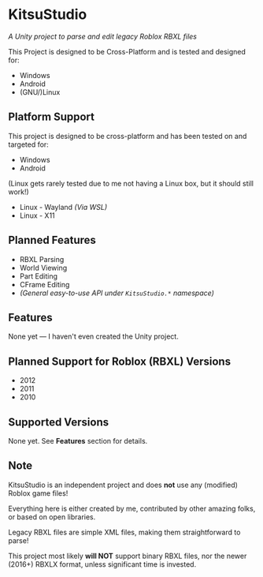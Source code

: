 # KitsuStudio
_A Unity project to parse and edit legacy Roblox RBXL files_

This Project is designed to be Cross-Platform and is tested and designed for:
- Windows
- Android
- (GNU/)Linux

## Platform Support

This project is designed to be cross-platform and has been tested on and targeted for:

- Windows
- Android
  
(Linux gets rarely tested due to me not having a Linux box, but it should still work!)
- Linux - Wayland _(Via WSL)_
- Linux - X11


## Planned Features
- RBXL Parsing  
- World Viewing  
- Part Editing  
- CFrame Editing  
- _(General easy-to-use API under `KitsuStudio.*` namespace)_  

## Features
None yet — I haven't even created the Unity project.

## Planned Support for Roblox (RBXL) Versions
- 2012  
- 2011  
- 2010  

## Supported Versions
None yet. See **Features** section for details.

## Note
KitsuStudio is an independent project and does **not** use any (modified) Roblox game files!  

Everything here is either created by me, contributed by other amazing folks, or based on open libraries.  

Legacy RBXL files are simple XML files, making them straightforward to parse!  

This project most likely **will NOT** support binary RBXL files, nor the newer (2016+) RBXLX format, unless significant time is invested.
